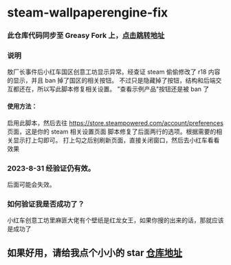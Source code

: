 # steam-wallpaperengine-fix

### 此仓库代码同步至 Greasy Fork 上，[点击跳转地址](https://greasyfork.org/zh-CN/scripts/474223-steam-wallpaperengine-fix)

### 说明

敖厂长事件后小红车国区创意工坊显示异常。经查证 steam 偷偷修改了 r18 内容的显示，并且 ban 掉了国区的相关按钮。
不过只是隐藏掉了按钮，结构和后端交互都还在，所以写此脚本修复相关设置。
"查看示例产品"按钮还是被 ban 了

#### 使用方法：

启用此脚本，然后去往 https://store.steampowered.com/account/preferences 页面，这是你的 steam 相关设置页面
脚本修复了后面两行的选项。根据需要的相关显示打上勾即可。
打上勾之后别刷新页面，直接关闭窗口，然后去小红车看看效果

### 2023-8-31 经验证仍有效。

后面可能会失效。

### 如何验证我是否成功了？

小红车创意工坊里麻匪大佬有个壁纸是红龙女王，如果你搜的出来的话，那就应该是成功了

## 如果好用，请给我点个小小的 star [仓库地址](https://github.com/9WiSHao/steam-wallpaperengine-fix)

